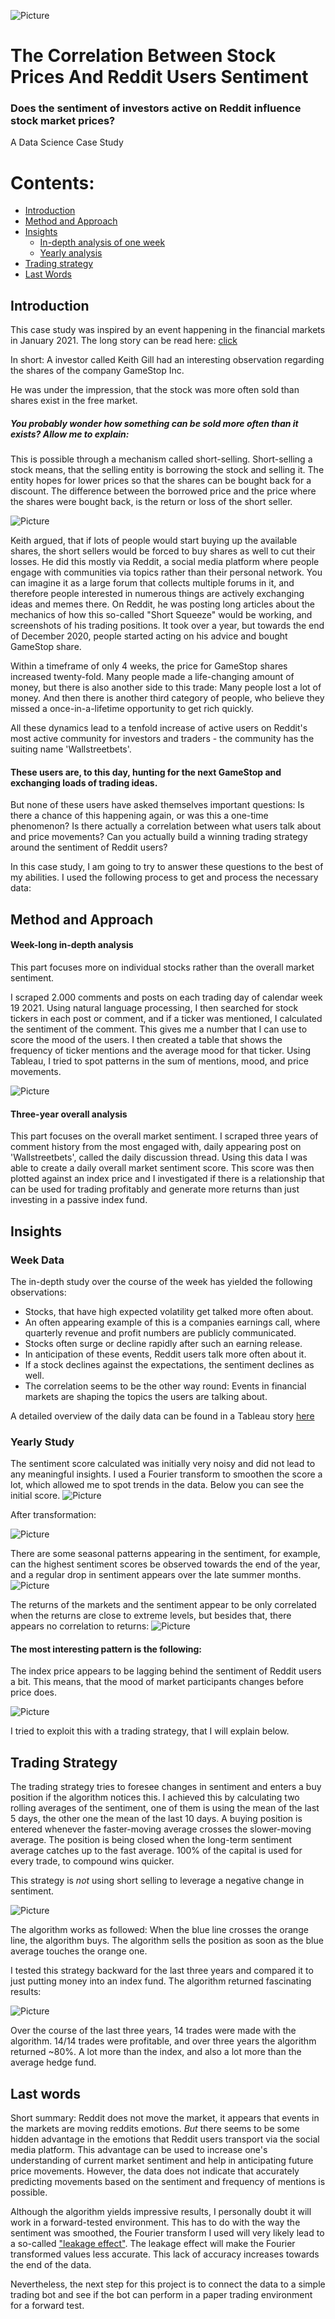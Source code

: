 ![Picture](https://github.com/Caparisun/reddit_stocks/blob/main/pictures/reddit_price.jpg)
# The Correlation Between Stock Prices And Reddit Users Sentiment

### Does the sentiment of investors active on Reddit influence stock market prices?
A Data Science Case Study

# Contents:
- [Introduction](#Introduction)
- [Method and Approach](#Method-and-Approach)
- [Insights](#Insights)
   - [In-depth analysis of one week](#week-data)
   - [Yearly analysis](#yearly-study)
- [Trading strategy](#Trading-Strategy)
- [Last Words](#Last-words)


## Introduction
This case study was inspired by an event happening in the financial markets in January 2021. The long story can be read here: [click](https://theprint.in/theprint-essential/the-gamestop-story-how-a-group-of-investors-on-reddit-gave-wall-street-a-wild-week/595181/)

In short: A investor called Keith Gill had an interesting observation regarding the shares of the company GameStop Inc. 

He was under the impression, that the stock was more often sold than shares exist in the free market. 
##### You probably wonder how something can be sold more often than it exists? Allow me to explain:
This is possible through a mechanism called short-selling.
Short-selling a stock means, that the selling entity is borrowing the stock and selling it.
The entity hopes for lower prices so that the shares can be bought back for a discount. The difference between the borrowed price and the price where the shares were bought back, is the return or loss of the short seller.

![Picture](https://github.com/Caparisun/reddit_stocks/blob/main/pictures/short_selling.png)

Keith argued, that if lots of people would start buying up the available shares, the short sellers would be forced to buy shares as well to cut their losses. 
He did this mostly via Reddit, a social media platform where people engage with communities via topics rather than their personal network. You can imagine it as a large forum that collects multiple forums in it, and therefore people interested in numerous things are actively exchanging ideas and memes there.
On Reddit, he was posting long articles about the mechanics of how this so-called "Short Squeeze" would be working, and screenshots of his trading positions.
It took over a year, but towards the end of December 2020, people started acting on his advice and bought GameStop share.

Within a timeframe of only 4 weeks, the price for GameStop shares increased twenty-fold. Many people made a life-changing amount of money, but there is also another side to this trade: 
Many people lost a lot of money.
And then there is another third category of people, who believe they missed a once-in-a-lifetime opportunity to get rich quickly.

All these dynamics lead to a tenfold increase of active users on Reddit's most active community for investors and traders - the community has the suiting name 'Wallstreetbets'.
#### These users are, to this day, hunting for the next GameStop and exchanging loads of trading ideas.

But none of these users have asked themselves important questions:
Is there a chance of this happening again, or was this a one-time phenomenon?
Is there actually a correlation between what users talk about and price movements?
Can you actually build a winning trading strategy around the sentiment of Reddit users?

In this case study, I am going to try to answer these questions to the best of my abilities.
I used the following process to get and process the necessary data:

## Method and Approach

#### Week-long in-depth analysis
This part focuses more on individual stocks rather than the overall market sentiment.

I scraped 2.000 comments and posts on each trading day of calendar week 19 2021.
Using natural language processing, I then searched for stock tickers in each post or comment, and if a ticker was mentioned, I calculated the sentiment of the comment. This gives me a number that I can use to score the mood of the users.
I then created a table that shows the frequency of ticker mentions and the average mood for that ticker.
Using Tableau, I tried to spot patterns in the sum of mentions, mood, and price movements.

![Picture](https://github.com/Caparisun/reddit_stocks/blob/main/pictures/_Flussdiagramm.jpeg)


#### Three-year overall analysis
This part focuses on the overall market sentiment.
I scraped three years of comment history from the most engaged with, daily appearing post on 'Wallstreetbets', called the daily discussion thread.
Using this data I was able to create a daily overall market sentiment score.
This score was then plotted against an index price and I investigated if there is a relationship that can be used for trading profitably and generate more returns than just investing in a passive index fund.

## Insights

### Week Data
The in-depth study over the course of the week has yielded the following observations:

- Stocks, that have high expected volatility get talked more often about. 
- An often appearing example of this is a companies earnings call, where quarterly revenue and profit numbers are publicly communicated.
- Stocks often surge or decline rapidly after such an earning release.
- In anticipation of these events, Reddit users talk more often about it.
- If a stock declines against the expectations, the sentiment declines as well.
- The correlation seems to be the other way round: Events in financial markets are shaping the topics the users are talking about.

A detailed overview of the daily data can be found in a Tableau story [here](https://public.tableau.com/profile/thamo.koeper#!/vizhome/Scraping_reddit/Story1?publish=yes)

### Yearly Study

The sentiment score calculated was initially very noisy and did not lead to any meaningful insights. I used a Fourier transform to smoothen the score a lot, which allowed me to spot trends in the data.
Below you can see the initial score.
![Picture](https://github.com/Caparisun/reddit_stocks/blob/main/pictures/spy_vs_sent.png)

After transformation:

![Picture](https://github.com/Caparisun/reddit_stocks/blob/main/pictures/spy_vs_sent_smooth.png)

There are some seasonal patterns appearing in the sentiment, for example, can the highest sentiment scores be observed towards the end of the year, and a regular drop in sentiment appears over the late summer months.
![Picture](https://github.com/Caparisun/reddit_stocks/blob/main/pictures/sentiment_per_month.png)

The returns of the markets and the sentiment appear to be only correlated when the returns are close to extreme levels, but besides that, there appears no correlation to returns:
![Picture](https://github.com/Caparisun/reddit_stocks/blob/main/pictures/return_setiment.png)

#### The most interesting pattern is the following:
The index price appears to be lagging behind the sentiment of Reddit users a bit. 
This means, that the mood of market participants changes before price does.

![Picture](https://github.com/Caparisun/reddit_stocks/blob/main/pictures/price_sent_pattern.png)

I tried to exploit this with a trading strategy, that I will explain below.


## Trading Strategy

The trading strategy tries to foresee changes in sentiment and enters a buy position if the algorithm notices this.
I achieved this by calculating two rolling averages of the sentiment, one of them is using the mean of the last 5 days, the other one the mean of the last 10 days.
A buying position is entered whenever the faster-moving average crosses the slower-moving average.
The position is being closed when the long-term sentiment average catches up to the fast average. 
100% of the capital is used for every trade, to compound wins quicker.

This strategy is *not* using short selling to leverage a negative change in sentiment.

![Picture](https://github.com/Caparisun/reddit_stocks/blob/main/pictures/sentiment_averages.png)

The algorithm works as followed: 
When the blue line crosses the orange line, the algorithm buys. 
The algorithm sells the position as soon as the blue average touches the orange one.

I tested this strategy backward for the last three years and compared it to just putting money into an index fund.
The algorithm returned fascinating results:

![Picture](https://github.com/Caparisun/reddit_stocks/blob/main/pictures/benchmark_trading_strategy.png)

Over the course of the last three years, 14 trades were made with the algorithm.
14/14 trades were profitable, and over three years the algorithm returned ~80%. A lot more than the index, and also a lot more than the average hedge fund.

## Last words

Short summary:
Reddit does not move the market, it appears that events in the markets are moving reddits emotions.
*But* there seems to be some hidden advantage in the emotions that Reddit users transport via the social media platform.
This advantage can be used to increase one's understanding of current market sentiment and help in anticipating future price movements.
However, the data does not indicate that accurately predicting movements based on the sentiment and frequency of mentions is possible.

Although the algorithm yields impressive results, I personally doubt it will work in a forward-tested environment.
This has to do with the way the sentiment was smoothed, the Fourier transform I used will very likely lead to a so-called ["leakage effect"](https://en.wikipedia.org/wiki/Leakage_effect). The leakage effect will make the Fourier transformed values less accurate. This lack of accuracy increases towards the end of the data. 

Nevertheless, the next step for this project is to connect the data to a simple trading bot and see if the bot can perform in a paper trading environment for a forward test.
